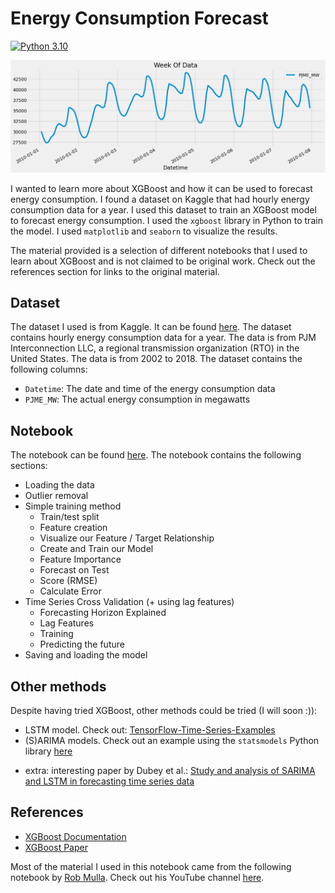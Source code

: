 # Energy Consumption Forecast

[![Python 3.10](https://img.shields.io/badge/python-3.10-blue)](https://www.python.org/downloads/release/python-3100/) 

![Alt text](image.png)

I wanted to learn more about XGBoost and how it can be used to forecast energy consumption. I found a dataset on Kaggle that had hourly energy consumption data for a year. I used this dataset to train an XGBoost model to forecast energy consumption. I used the `xgboost` library in Python to train the model. I used `matplotlib` and `seaborn` to visualize the results.

The material provided is a selection of different notebooks that I used to learn about XGBoost and is not claimed to be original work. Check out the references section for links to the original material.

## Dataset

The dataset I used is from Kaggle. It can be found [here](https://www.kaggle.com/robikscube/hourly-energy-consumption). The dataset contains hourly energy consumption data for a year. The data is from PJM Interconnection LLC, a regional transmission organization (RTO) in the United States. The data is from 2002 to 2018. The dataset contains the following columns:

* `Datetime`: The date and time of the energy consumption data
* `PJME_MW`: The actual energy consumption in megawatts

## Notebook

The notebook can be found [here](EnergyConsumptionForecast.ipynb). The notebook contains the following sections:

- Loading the data
- Outlier removal
- Simple training method
    - Train/test split
    - Feature creation
    - Visualize our Feature / Target Relationship
    - Create and Train our Model
    - Feature Importance
    - Forecast on Test
    - Score (RMSE)
    - Calculate Error
- Time Series Cross Validation (+ using lag features)
    - Forecasting Horizon Explained
    - Lag Features
    - Training
    - Predicting the future
- Saving and loading the model

## Other methods
Despite having tried XGBoost, other methods could be tried (I will soon :)):
- LSTM model. Check out: [TensorFlow-Time-Series-Examples](https://github.com/hzy46/TensorFlow-Time-Series-Examples/blob/master/train_lstm.py)
- (S)ARIMA models. Check out an example using the `statsmodels` Python library [here](https://www.kaggle.com/code/mariavirginiaforcone/power-consumption-forecasting-with-sarima-tbats)
+ extra: interesting paper by Dubey et al.: [Study and analysis of SARIMA and LSTM in forecasting time series data](https://www.sciencedirect.com/science/article/pii/S2213138821004847?casa_token=aX5EMq_LZqMAAAAA:Qgjd4Ei4VvC6ZzO-jm-75AbzgaCN1EGEb1xu7WxOmz2wvBSPgQQW0ip4v7rucViyi51Bf_N_lu0)

## References

* [XGBoost Documentation](https://xgboost.readthedocs.io/en/latest/)
* [XGBoost Paper](https://arxiv.org/abs/1603.02754)

Most of the material I used in this notebook came from the following notebook by [Rob Mulla](https://www.kaggle.com/code/robikscube/time-series-forecasting-with-machine-learning-yt). Check out his YouTube channel [here](https://www.youtube.com/@robmulla).
